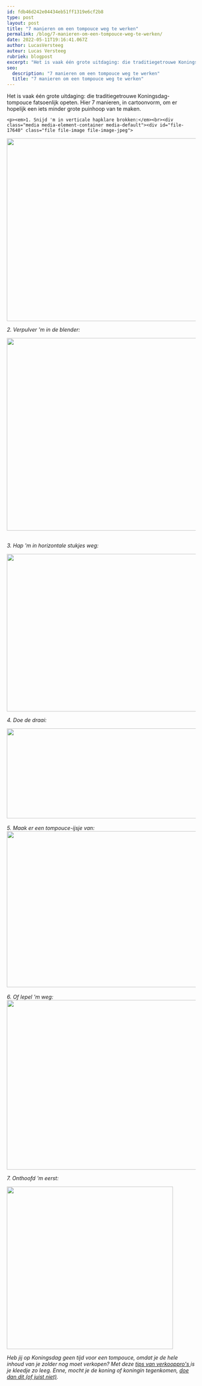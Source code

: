 ```yaml
---
id: fdb46d242e04434eb51ff1319e6cf2b8
type: post
layout: post
title: "7 manieren om een tompouce weg te werken"
permalink: /blog/7-manieren-om-een-tompouce-weg-te-werken/
date: 2022-05-11T19:16:41.067Z
author: LucasVersteeg
auteur: Lucas Versteeg
rubriek: blogpost
excerpt: "Het is vaak één grote uitdaging: die traditiegetrouwe Koningsdag-tompouce fatsoenlijk opeten. Hier 7 manieren, in cartoonvorm, om er hopelijk een iets minder grote puinhoop van te maken.  "
seo:
  description: "7 manieren om een tompouce weg te werken"
  title: "7 manieren om een tompouce weg te werken"
---
```

Het is vaak één grote uitdaging: die traditiegetrouwe Koningsdag-tompouce fatsoenlijk opeten. Hier 7 manieren, in cartoonvorm, om er hopelijk een iets minder grote puinhoop van te maken.  

    <p><em>1. Snijd 'm in verticale hapklare brokken:</em><br><div class="media media-element-container media-default"><div id="file-17640" class="file file-image file-image-jpeg">

        
  
  <div class="content">
    <img height="486" width="917" style="font-size: 13.008px; line-height: 20.0063px;" class="media-element file-default" src="/sites/default/files/tompouce7777777777777.jpg" alt="">  </div>

  
</div>
</div>
<p><em>2. Verpulver 'm in de blender:</em><br><div class="media media-element-container media-default"><div id="file-17637" class="file file-image file-image-jpeg">

        
  
  <div class="content">
    <img height="512" width="710" style="font-size: 13.008px; line-height: 20.0063px;" class="media-element file-default" src="/sites/default/files/manier%204.jpg" alt="">  </div>

  
</div>
</div>
<p><br><em>3. Hap 'm in horizontale stukjes weg:</em><br><div class="media media-element-container media-default"><div id="file-17638" class="file file-image file-image-jpeg">

        
  
  <div class="content">
    <img height="419" width="846" style="font-size: 13.008px; line-height: 20.0063px;" class="media-element file-default" src="/sites/default/files/manier%205.jpg" alt="">  </div>

  
</div>
</div>
<p><em>4. Doe de draai: </em><br><div class="media media-element-container media-default"><div id="file-17636" class="file file-image file-image-jpeg">

        
  
  <div class="content">
    <img height="239" width="731" style="font-size: 13.008px; line-height: 20.0063px;" class="media-element file-default" src="/sites/default/files/manier33333.jpg" alt="">  </div>

  
</div>
</div><br><em>5. Maak er een tompouce-ijsje van:</em><br><div class="media media-element-container media-default"><div id="file-17635" class="file file-image file-image-jpeg">

        
  
  <div class="content">
    <img height="415" width="946" style="font-size: 13.008px; line-height: 20.0063px;" class="media-element file-default" src="/sites/default/files/manier%202%20test.jpg" alt="">  </div>

  
</div>
</div><br><em>6. Of lepel 'm weg:</em><br><div class="media media-element-container media-default"><div id="file-17634" class="file file-image file-image-jpeg">

        
  
  <div class="content">
    <img height="451" width="965" style="font-size: 13.008px; line-height: 20.0063px;" class="media-element file-default" src="/sites/default/files/lepel%20tompuce11111.jpg" alt="">  </div>

  
</div>
</div>
<p><em>7. Onthoofd 'm eerst:</em><br><div class="media media-element-container media-default"><div id="file-17639" class="file file-image file-image-jpeg">

        
  
  <div class="content">
    <img height="432" width="443" style="font-size: 13.008px; line-height: 20.0063px;" class="media-element file-default" src="/sites/default/files/manier%206.jpg" alt="">  </div>

  
</div>
</div>
<p><em>Heb jij op Koningsdag geen tijd voor een tompouce, omdat je de hele inhoud van je zolder nog moet verkopen? Met deze <a href="/lifestyle/verkopen-op-koningsdag-doe-je-zo">tips van verkooppro's </a>is je kleedje zo leeg. Enne, mocht je de koning of koningin tegenkomen, <a href="/lifestyle/dit-moet-je-doen-als-je-de-koningin-tegenkomt">doe dan dit (of juist niet)</a>.</em></p>  
